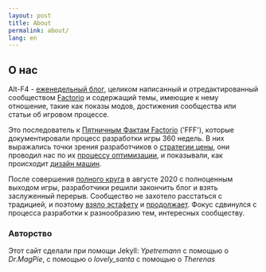```yaml
---
layout: post
title: About
permalink: about/
lang: en
---
```


## О нас

Alt-F4 - [еженедельный блог](http://alt-f4.blog), целиком написанный и отредактированный сообществом [Factorio](https://factorio.com) и содержащий темы, имеющие к нему отношение, такие как показы модов, достижения сообщества или статьи об игровом процессе.

Это последователь к [Пятничным Фактам Factorio](https://factorio.com/blog/) ('FFF'), которые документировали процесс разработки игры 360 недель. В них выражались точки зрения разработчиков о [стратегии цены](https://www.factorio.com/blog/post/fff-247), они проводил нас по их [процессу оптимизации](https://www.factorio.com/blog/post/fff-176), и показывали, как происходит [дизайн машин](https://factorio.com/blog/post/fff-351).

После совершения [полного круга](https://factorio.com/blog/post/fff-360) в августе 2020 с полноценным выходом игры, разработчики решили закончить блог и взять заслуженный перерыв. Сообщество не захотело расстаться с традицией, и поэтому [взяло эстафету](https://www.reddit.com/r/factorio/comments/i9pxb3/communityfff/) и [продолжает](http://alt-f4.blog/ALTF4-1). Фокус сдвинулся с процесса разработки к разнообразию тем, интересных сообществу.

### Авторство

Этот сайт сделали при помощи Jekyll: *Ypetremann* с помощью о *Dr.MagPie*, с помощью о *lovely_santa* с помощью о *Therenas*
